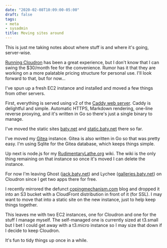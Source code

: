 ```yaml
---
date: "2020-02-08T10:09:00-05:00"
draft: false
tags:
- meta
- sysadmin
title: Moving sites around
---
```


This is just me taking notes about where stuff is and where it's going,
server-wise.

[Running Cloudron](https://jack.baty.net/2020/cloudron/) has been a great experience, but I don't know that I can swing
the $30/month fee for the convenience. Rumor has it that they are
working on a more palatable pricing structure for personal use. I'll look
forward to that, but for now...

I've spun up a fresh EC2 instance and installed and moved a few
things from other servers.

First, everything is served using v2 of the [Caddy web server](https://caddyserver.com). Caddy is
delightful and simple. Automatic HTTPS, Markdown rendering, one-line reverse
proxying, and it's written in Go so there's just a single binary to manage.

I've moved the static sites [baty.net](https://baty.net/) and [static.baty.net](https://static.baty.net/) there so far.

I've moved my [Gitea](https://gitea.io/en-us/) instance. Gitea is also written in Go so that was pretty easy.
I'm using Sqlite for the Gitea database, which keeps things simple.

Up next is node.js for my [RudimentaryLathe.org](https://rudimentarylathe.org/) wiki. The wiki is the only thing
remaining on that instance so once it's moved I can delete the instance.

For now I'm leaving Ghost ([jack.baty.net](https://jack.baty.net/)) and Lychee ([galleries.baty.net](https://galleries.baty.net/)) on
Cloudron since I get two apps there for free.

I recently mirrored the defunct [copingmechanism.com](https://copingmechanism.com) blog and dropped it into an
S3 bucket with a CloudFront distribution in front of it (for SSL). I may want to
move that into a static site on the new instance, just to help keep things together.

This leaves me with two EC2 instances, one for Cloudron and one for the stuff I
manage myself. The self-managed one is currently sized at t3.small but I bet I
could get away with a t3.micro instance so I may size that down if I decide to
keep Cloudron.

It's fun to tidy things up once in a while.
